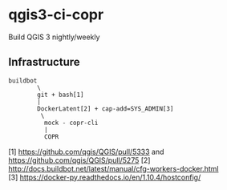# qgis3-ci-copr

Build QGIS 3 nightly/weekly

## Infrastructure
```
buildbot
        \
        git + bash[1]
        |
        DockerLatent[2] + cap-add=SYS_ADMIN[3]
         \
          mock - copr-cli
          |
          COPR
```
[1] https://github.com/qgis/QGIS/pull/5333 and https://github.com/qgis/QGIS/pull/5275
[2] http://docs.buildbot.net/latest/manual/cfg-workers-docker.html <br>
[3] https://docker-py.readthedocs.io/en/1.10.4/hostconfig/